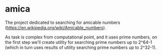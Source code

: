 # amica
The project dedicated to searching for amicable numbers (https://en.wikipedia.org/wiki/Amicable_numbers).

As task is complex from computational point, and it uses prime numbers, on the first step we'll create utility for searching prime numbers up to 2^64-1 (which in turn uses results of utility searching prime numbers up to 2^32-1).
